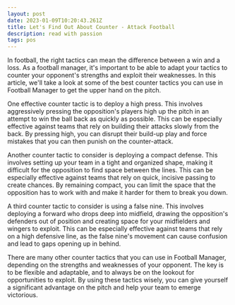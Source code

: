 ```yaml
---
layout: post
date: 2023-01-09T10:20:43.261Z
title: Let's Find Out About Counter - Attack Football
description: read with passion
tags: pos
---
```

In football, the right tactics can mean the difference between a win and a loss. As a football manager, it's important to be able to adapt your tactics to counter your opponent's strengths and exploit their weaknesses. In this article, we'll take a look at some of the best counter tactics you can use in Football Manager to get the upper hand on the pitch.

One effective counter tactic is to deploy a high press. This involves aggressively pressing the opposition's players high up the pitch in an attempt to win the ball back as quickly as possible. This can be especially effective against teams that rely on building their attacks slowly from the back. By pressing high, you can disrupt their build-up play and force mistakes that you can then punish on the counter-attack.

Another counter tactic to consider is deploying a compact defense. This involves setting up your team in a tight and organized shape, making it difficult for the opposition to find space between the lines. This can be especially effective against teams that rely on quick, incisive passing to create chances. By remaining compact, you can limit the space that the opposition has to work with and make it harder for them to break you down.

A third counter tactic to consider is using a false nine. This involves deploying a forward who drops deep into midfield, drawing the opposition's defenders out of position and creating space for your midfielders and wingers to exploit. This can be especially effective against teams that rely on a high defensive line, as the false nine's movement can cause confusion and lead to gaps opening up in behind.

There are many other counter tactics that you can use in Football Manager, depending on the strengths and weaknesses of your opponent. The key is to be flexible and adaptable, and to always be on the lookout for opportunities to exploit. By using these tactics wisely, you can give yourself a significant advantage on the pitch and help your team to emerge victorious.